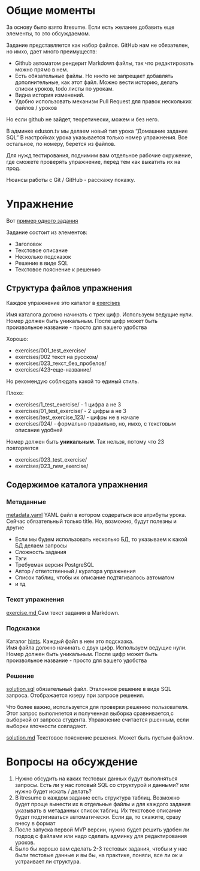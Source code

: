 
# Общие моменты

За основу было взято itresume. Если есть желание добавить еще элементы, то это обсуждаемом.

Задание представляется как набор файлов. GitHub  нам не обязателен, но имхо, дает много преимуществ:

* Github  автоматом рендерит  Markdown файлы, так что редактировать можно прямо в нем.
* Есть обязательные файлы. Но никто не запрещает добавлять дополнительные, как этот файл. Можно вести историю, делать списки уроков, todo  листы по урокам.
* Видна история изменений.
* Удобно использовать механизм Pull Request для правок нескольких файлов / уроков

Но если github не зайдет, теоретически, можем и без него.

В админке eduson.tv мы делаем новый тип урока “Домашние задание SQL” В настройках урока указывается только номер упражнения. Все остальное, по номеру, берется из файлов.

Для нужд тестирования, поднимим вам отдельное рабочие окружение, где сможете проверять упражнение, перед тем как выкатить их на прод.

Нюансы работы с Git / GitHub - расскажу покажу.

# Упражнение

Вот [пример одного задания](./exercises/001_test_exercise/)

Задание состоит из элементов:
* Заголовок
* Текстовое описание
* Несколько подсказок
* Решение в виде SQL
* Текстовое пояснение к решению

## Структура файлов упражнения

Каждое упражнение это каталог в [exercises](./exercises/)

Имя каталога должно начинать с трех цифр. Используем ведущие нули. Номер должен быть уникальным. После цифр может быть произвольное название - просто для вашего удобства

Хорошо:
* exercises/001_test_exercise/
* exercises/002 текст на русском/
* exercises/023_текст_без_пробелов/
* exercises/423-еще-название/

Но рекомендую соблюдать какой то единый стиль.

Плохо:
* exercises/1_test_exercise/  - 1 цифра а не 3
* exercises/01_test_exercise/  - 2 цифры а не 3
* exercises/test_exercise_123/  - цифры не в начале
* exercises/024/    - формально правильно, но, имхо, с текстовым описание удобней

Номер должен быть **уникальным**. Так нельзя, потому что 23 повторяется
* exercises/023_test_exercise/  
* exercises/023_new_exercise/

## Содержимое каталога упражнения

### Метаданные

[metadata.yaml](./exercises/001_test_exercise/metadata.yaml)  YAML  файл в котором содераться все атрибуты урока. Сейчас обязательный только  title.  Но, возможно, будут полезны и другие
* Если мы будем использовать несколько БД, то указываем к какой БД делаем запросы
* Сложность задания
* Тэги
* Требуемая версия  PostgreSQL
* Автор / ответственный / куратора упражнения
* Список таблиц, чтобы их описание подтягивалось автоматом
* и тд

### Текст упражнения 

[exercise.md ](./exercises/001_test_exercise/exercise.md)  Сам текст задания в Markdown.

###  Подсказки

Каталог [hints](./exercises/001_test_exercise/hints/). Каждый файл в нем это подсказка.  
Имя файла должно начинать с двух цифр. Используем ведущие нули.  Номер должен быть уникальным.  После цифр может быть произвольное название - просто для вашего удобства

### Решение

[solution.sql](./exercises/001_test_exercise/solution.sql) обязательный файл.  Эталонное решение в виде SQL запроса. Отображается юзеру при запросе решения.

Что более важно, используется для проверки решению пользователя. Этот запрос выполняется и полученная выборка сравнивается,с выборкой от запроса студента. Упражнение считается ршенным, если выборки вточности совпадают.

[solution.md](./exercises/001_test_exercise/solution.md) Текстовое пояснение решения. Может быть пустым файлом.


# Вопросы на обсуждение

1. Нужно обсудить на каких тестовых данных будут выполняться запросы. Есть ли у нас готовый SQL со структурой и данными? или нужно будет искать / делать?
2. В itresume в каждом задание есть структура таблиц. Возможно будет проще вынести их в отдельные файлы и для каждого задания указывать в метаданных список таблиц. Их текстовое описание будет подтягиваться автоматически. Если да, то скажите, сразу внесу в формат
3. После запуска первой  MVP  версии, нужно будет решить удобен ли подход с файлами или надо сделать админку для редактирования уроков.
4. Было бы хорошо вам сделать 2-3 тестовых задания, чтобы и у нас были тестовые данные и вы бы, на практике, поняли, все ли ок и устраивает ли структура.
